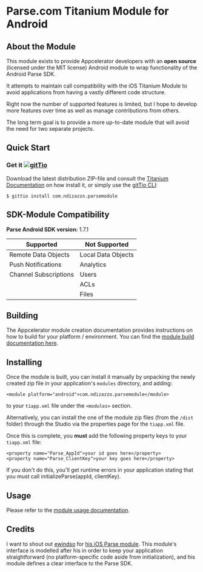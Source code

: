 # Parse.com Titanium Module for Android

## About the Module

This module exists to provide Appcelerator developers with an **open source** (licensed under the MIT license) Android module to wrap functionality of the Android Parse SDK.

It attempts to maintain call compatibility with the iOS Titanium Module to avoid applications from having a vastly different code structure.

Right now the number of supported features is limited, but I hope to develop more features over time as well as manage contributions from others.

The long term goal is to provide a more up-to-date module that will avoid the need for two separate projects.

## Quick Start

### Get it [![gitTio](http://gitt.io/badge.png)](http://gitt.io/component/dk.napp.drawer)
Download the latest distribution ZIP-file and consult the [Titanium Documentation](http://docs.appcelerator.com/titanium/latest/#!/guide/Using_a_Module) on how install it, or simply use the [gitTio CLI](http://gitt.io/cli):

`$ gittio install com.ndizazzo.parsemodule`

## SDK-Module Compatibility

**Parse Android SDK version:** 1.7.1

| Supported | Not Supported |
|-----------|---------------|
| Remote Data Objects | Local Data Objects| Cloud Functions |
| Push Notifications | Analytics | Facebook |
| Channel Subscriptions | Users | Twitter |
| | ACLs | App Configuration |
| | Files | GeoPoints |

## Building

The Appcelerator module creation documentation provides instructions on how to build for your platform / environment. You can find the [module build documentation here](http://docs.appcelerator.com/titanium/3.0/#!/guide/Android_Module_Development_Guide-section-29004945_AndroidModuleDevelopmentGuide-Building).

## Installing

Once the module is built, you can install it manually by unpacking the newly created zip file in your application's `modules` directory, and adding:

    <module platform="android">com.ndizazzo.parsemodule</module>

to your `tiapp.xml` file under the `<modules>` section.

Alternatively, you can install the one of the module zip files (from the `/dist` folder) through the Studio via the properties page for the `tiapp.xml` file.

Once this is complete, you **must** add the following property keys to your `tiapp.xml` file:

    <property name="Parse_AppId">your id goes here</property>
    <property name="Parse_ClientKey">your key goes here</property>

If you don't do this, you'll get runtime errors in your application stating that you must call initializeParse(appId, clientKey).

## Usage

Please refer to the [module usage documentation](documentation/index.md).

## Credits

I want to shout out [ewindso](http://github.com/ewindso) for [his iOS Parse module](https://github.com/ewindso/ios-parse-titanium-module). This module's interface is modelled after his in order to keep your application straightforward (no platform-specific code aside from initialization), and his module defines a clear interface to the Parse SDK.
